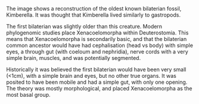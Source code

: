 The image shows a reconstruction of the oldest known bilaterian fossil, Kimberella. It was thought that Kimberella lived similarly to gastropods. 

The first bilaterian was slightly older than this creature. Modern phylogenomic studies place Xenacoelomorpha within Deuterostomia. This means that Xenacoelomorpha is secondarily basic, and that the bilaterian common ancestor would have had cephalisation (head vs body) with simple eyes, a through gut (with coeloum and nephridia), nerve cords with a very simple brain, muscles, and was potentially segmented.

Historically it was believed the first bilaterian would have been very small (<1cm), with a simple brain and eyes, but no other true organs. It was posited to have been mobile and had a simple gut, with only one opening. The theory was mostly morphological, and placed Xenacoelomorpha as the most basal group.